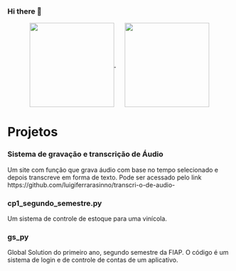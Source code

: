 ### Hi there 👋

<div align="center">
  <a href="https://github.com/anuraghazra/github-readme-stats" style="margin-right: 20px;">
    <img height="190" align="center" src="https://github-readme-stats.vercel.app/api?username=luigiferrarasinno&show_icons=true&theme=radical&rank_icon=github" />
  </a>
  <a href="https://github.com/anuraghazra/convoychat">
    <img height="190" align="center" src="https://github-readme-stats.vercel.app/api/top-langs?username=luigiferrarasinno&layout=compact&langs_count=8&card_width=320&show_icons=true&theme=radical" />
  </a>
</div>

<h1>Projetos</h1>
<h3>Sistema de gravação e transcrição de Áudio</h3>
<p>Um site com função que grava áudio com base no tempo selecionado e depois transcreve em forma de texto. Pode ser acessado pelo link https://github.com/luigiferrarasinno/transcri-o-de-audio-</p>
<h3>cp1_segundo_semestre.py</h3>
<p>Um sistema de controle de estoque para uma vinícola.</p>
<h3>gs_py</h3>
<p>Global Solution do primeiro ano, segundo semestre da FIAP. O código é um sistema de login e de controle de contas de um aplicativo.</p>
